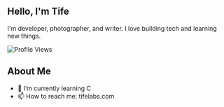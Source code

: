 ## Hello, I'm Tife 

I'm developer, photographer, and writer. I love building tech and learning new things.

![Profile Views](https://komarev.com/ghpvc/?username=janedoe&color=blue)
## About Me
- 🌱 I’m currently learning C
- 📫 How to reach me: tifelabs.com

